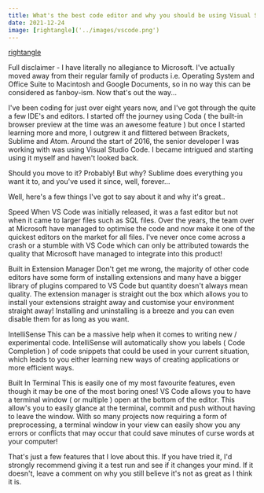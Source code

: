```yaml
---
title: What's the best code editor and why you should be using Visual Studio Code
date: 2021-12-24
image: [rightangle]('../images/vscode.png')
---
```


[rightangle]('../images/vscode.png')

Full disclaimer - I have literally no allegiance to Microsoft. I've actually moved away from their regular family of products i.e. Operating System and Office Suite to Macintosh and Google Documents, so in no way this can be considered as fanboy-ism. Now that's out the way...

I've been coding for just over eight years now, and I've got through the quite a few IDE's and editors. I started off the journey using Coda ( the built-in browser preview at the time was an awesome feature ) but once I started learning more and more, I outgrew it and flittered between Brackets, Sublime and Atom. Around the start of 2016, the senior developer I was working with was using Visual Studio Code. I became intrigued and starting using it myself and haven't looked back.

Should you move to it? Probably! But why? Sublime does everything you want it to, and you've used it since, well, forever...

Well, here's a few things I've got to say about it and why it's great..

Speed
When VS Code was initially released, it was a fast editor but not when it came to larger files such as SQL files. Over the years, the team over at Microsoft have managed to optimise the code and now make it one of the quickest editors on the market for all files. I've never once come across a crash or a stumble with VS Code which can only be attributed towards the quality that Microsoft have managed to integrate into this product!

Built in Extension Manager
Don't get me wrong, the majority of other code editors have some form of installing extensions and many have a bigger library of plugins compared to VS Code but quantity doesn't always mean quality. The extension manager is straight out the box which allows you to install your extensions straight away and customise your environment straight away! Installing and uninstalling is a breeze and you can even disable them for as long as you want.

IntelliSense
This can be a massive help when it comes to writing new / experimental code. IntelliSense will automatically show you labels ( Code Completion ) of code snippets that could be used in your current situation, which leads to you either learning new ways of creating applications or more efficient ways.

Built In Terminal
This is easily one of my most favourite features, even though it may be one of the most boring ones! VS Code allows you to have a terminal window ( or multiple ) open at the bottom of the editor. This allow's you to easily glance at the terminal, commit and push without having to leave the window. With so many projects now requiring a form of preprocessing, a terminal window in your view can easily show you any errors or conflicts that may occur that could save minutes of curse words at your computer!

That's just a few features that I love about this. If you have tried it, I'd strongly recommend giving it a test run and see if it changes your mind. If it doesn't, leave a comment on why you still believe it's not as great as I think it is.
